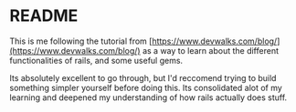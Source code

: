 # README

This is me following the tutorial from [https://www.devwalks.com/blog/](https://www.devwalks.com/blog/) as a way to learn about the different functionalities of rails, and some useful gems.

Its absolutely excellent to go through, but I'd reccomend trying to build something simpler yourself before doing this. Its consolidated alot of my learning and deepened my understanding of how rails actually does stuff.
